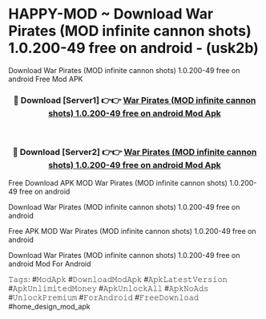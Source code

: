 # HAPPY-MOD ~ Download War Pirates (MOD infinite cannon shots) 1.0.200-49 free on android - (usk2b)
Download War Pirates (MOD infinite cannon shots) 1.0.200-49 free on android Free Mod APK

<div align="center">
<h3>🔴 Download [Server1] 👉👉 <a href="https://apk-comot.site?title=War_Pirates_(MOD_infinite_cannon_shots)_1.0.200-49_free_on_android">War Pirates (MOD infinite cannon shots) 1.0.200-49 free on android Mod Apk</a></h3><br>

<h3>🔴 Download [Server2] 👉👉 <a href="https://apk-comot.site?title=War_Pirates_(MOD_infinite_cannon_shots)_1.0.200-49_free_on_android">War Pirates (MOD infinite cannon shots) 1.0.200-49 free on android Mod Apk</a></h3>
</div>


Free Download APK MOD War Pirates (MOD infinite cannon shots) 1.0.200-49 free on android

Download War Pirates (MOD infinite cannon shots) 1.0.200-49 free on android 

Free APK MOD War Pirates (MOD infinite cannon shots) 1.0.200-49 free on android 

Download War Pirates (MOD infinite cannon shots) 1.0.200-49 free on android Mod For Android

𝚃𝚊𝚐𝚜: #𝙼𝚘𝚍𝙰𝚙𝚔 #𝙳𝚘𝚠𝚗𝚕𝚘𝚊𝚍𝙼𝚘𝚍𝙰𝚙𝚔 #𝙰𝚙𝚔𝙻𝚊𝚝𝚎𝚜𝚝𝚅𝚎𝚛𝚜𝚒𝚘𝚗 #𝙰𝚙𝚔𝚄𝚗𝚕𝚒𝚖𝚒𝚝𝚎𝚍𝙼𝚘𝚗𝚎𝚢 #𝙰𝚙𝚔𝚄𝚗𝚕𝚘𝚌𝚔𝙰𝚕𝚕 #𝙰𝚙𝚔𝙽𝚘𝙰𝚍𝚜 #𝚄𝚗𝚕𝚘𝚌𝚔𝙿𝚛𝚎𝚖𝚒𝚞𝚖 #𝙵𝚘𝚛𝙰𝚗𝚍𝚛𝚘𝚒𝚍 #𝙵𝚛𝚎𝚎𝙳𝚘𝚠𝚗𝚕𝚘𝚊𝚍 #home_design_mod_apk